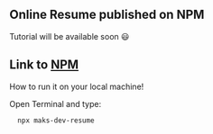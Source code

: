 ## Online Resume published on NPM

Tutorial will be available soon 😃

Link to [NPM](https://www.npmjs.com/package/maks-dev-resume)
---
How to run it on your local machine!

Open Terminal and type:

```
  npx maks-dev-resume
```
